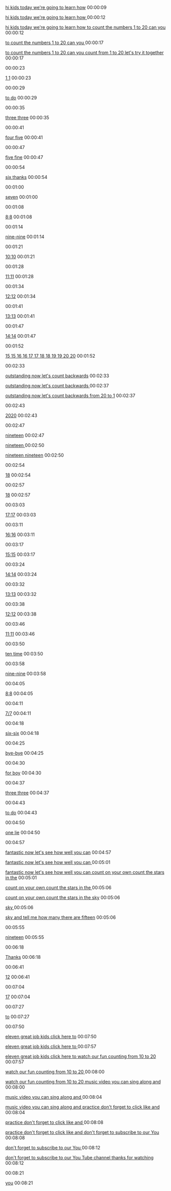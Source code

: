 [ 
hi kids today we're going to learn how](https://www.youtube.com/watch?v=By2hmo323xM#t=00h00m09s)
00:00:09

[hi kids today we're going to learn how
 ](https://www.youtube.com/watch?v=By2hmo323xM#t=00h00m12s)
00:00:12

[hi kids today we're going to learn how
to count the numbers 1 to 20 can you](https://www.youtube.com/watch?v=By2hmo323xM#t=00h00m12s)
00:00:12

[to count the numbers 1 to 20 can you
 ](https://www.youtube.com/watch?v=By2hmo323xM#t=00h00m17s)
00:00:17

[to count the numbers 1 to 20 can you
count from 1 to 20 let's try it together](https://www.youtube.com/watch?v=By2hmo323xM#t=00h00m17s)
00:00:17

[ 
 ](https://www.youtube.com/watch?v=By2hmo323xM#t=00h00m23s)
00:00:23

[ 
1 1](https://www.youtube.com/watch?v=By2hmo323xM#t=00h00m23s)
00:00:23

[ 
 ](https://www.youtube.com/watch?v=By2hmo323xM#t=00h00m29s)
00:00:29

[ 
to do](https://www.youtube.com/watch?v=By2hmo323xM#t=00h00m29s)
00:00:29

[ 
 ](https://www.youtube.com/watch?v=By2hmo323xM#t=00h00m35s)
00:00:35

[ 
three three](https://www.youtube.com/watch?v=By2hmo323xM#t=00h00m35s)
00:00:35

[ 
 ](https://www.youtube.com/watch?v=By2hmo323xM#t=00h00m41s)
00:00:41

[ 
four five](https://www.youtube.com/watch?v=By2hmo323xM#t=00h00m41s)
00:00:41

[ 
 ](https://www.youtube.com/watch?v=By2hmo323xM#t=00h00m47s)
00:00:47

[ 
five fine](https://www.youtube.com/watch?v=By2hmo323xM#t=00h00m47s)
00:00:47

[ 
 ](https://www.youtube.com/watch?v=By2hmo323xM#t=00h00m54s)
00:00:54

[ 
six thanks](https://www.youtube.com/watch?v=By2hmo323xM#t=00h00m54s)
00:00:54

[ 
 ](https://www.youtube.com/watch?v=By2hmo323xM#t=00h01m00s)
00:01:00

[ 
seven](https://www.youtube.com/watch?v=By2hmo323xM#t=00h01m00s)
00:01:00

[ 
 ](https://www.youtube.com/watch?v=By2hmo323xM#t=00h01m08s)
00:01:08

[ 
8:8](https://www.youtube.com/watch?v=By2hmo323xM#t=00h01m08s)
00:01:08

[ 
 ](https://www.youtube.com/watch?v=By2hmo323xM#t=00h01m14s)
00:01:14

[ 
nine-nine](https://www.youtube.com/watch?v=By2hmo323xM#t=00h01m14s)
00:01:14

[ 
 ](https://www.youtube.com/watch?v=By2hmo323xM#t=00h01m21s)
00:01:21

[ 
10:10](https://www.youtube.com/watch?v=By2hmo323xM#t=00h01m21s)
00:01:21

[ 
 ](https://www.youtube.com/watch?v=By2hmo323xM#t=00h01m28s)
00:01:28

[ 
11:11](https://www.youtube.com/watch?v=By2hmo323xM#t=00h01m28s)
00:01:28

[ 
 ](https://www.youtube.com/watch?v=By2hmo323xM#t=00h01m34s)
00:01:34

[ 
12:12](https://www.youtube.com/watch?v=By2hmo323xM#t=00h01m34s)
00:01:34

[ 
 ](https://www.youtube.com/watch?v=By2hmo323xM#t=00h01m41s)
00:01:41

[ 
13:13](https://www.youtube.com/watch?v=By2hmo323xM#t=00h01m41s)
00:01:41

[ 
 ](https://www.youtube.com/watch?v=By2hmo323xM#t=00h01m47s)
00:01:47

[ 
14:14](https://www.youtube.com/watch?v=By2hmo323xM#t=00h01m47s)
00:01:47

[ 
 ](https://www.youtube.com/watch?v=By2hmo323xM#t=00h01m52s)
00:01:52

[ 
15 15 16 16 17 17 18 18 19 19 20 20](https://www.youtube.com/watch?v=By2hmo323xM#t=00h01m52s)
00:01:52

[ 
 ](https://www.youtube.com/watch?v=By2hmo323xM#t=00h02m33s)
00:02:33

[ 
outstanding now let's count backwards](https://www.youtube.com/watch?v=By2hmo323xM#t=00h02m33s)
00:02:33

[outstanding now let's count backwards
 ](https://www.youtube.com/watch?v=By2hmo323xM#t=00h02m37s)
00:02:37

[outstanding now let's count backwards
from 20 to 1](https://www.youtube.com/watch?v=By2hmo323xM#t=00h02m37s)
00:02:37

[ 
 ](https://www.youtube.com/watch?v=By2hmo323xM#t=00h02m43s)
00:02:43

[ 
2020](https://www.youtube.com/watch?v=By2hmo323xM#t=00h02m43s)
00:02:43

[ 
 ](https://www.youtube.com/watch?v=By2hmo323xM#t=00h02m47s)
00:02:47

[ 
nineteen](https://www.youtube.com/watch?v=By2hmo323xM#t=00h02m47s)
00:02:47

[nineteen
 ](https://www.youtube.com/watch?v=By2hmo323xM#t=00h02m50s)
00:02:50

[nineteen
nineteen](https://www.youtube.com/watch?v=By2hmo323xM#t=00h02m50s)
00:02:50

[ 
 ](https://www.youtube.com/watch?v=By2hmo323xM#t=00h02m54s)
00:02:54

[ 
18](https://www.youtube.com/watch?v=By2hmo323xM#t=00h02m54s)
00:02:54

[ 
 ](https://www.youtube.com/watch?v=By2hmo323xM#t=00h02m57s)
00:02:57

[ 
18](https://www.youtube.com/watch?v=By2hmo323xM#t=00h02m57s)
00:02:57

[ 
 ](https://www.youtube.com/watch?v=By2hmo323xM#t=00h03m03s)
00:03:03

[ 
17:17](https://www.youtube.com/watch?v=By2hmo323xM#t=00h03m03s)
00:03:03

[ 
 ](https://www.youtube.com/watch?v=By2hmo323xM#t=00h03m11s)
00:03:11

[ 
16:16](https://www.youtube.com/watch?v=By2hmo323xM#t=00h03m11s)
00:03:11

[ 
 ](https://www.youtube.com/watch?v=By2hmo323xM#t=00h03m17s)
00:03:17

[ 
15:15](https://www.youtube.com/watch?v=By2hmo323xM#t=00h03m17s)
00:03:17

[ 
 ](https://www.youtube.com/watch?v=By2hmo323xM#t=00h03m24s)
00:03:24

[ 
14:14](https://www.youtube.com/watch?v=By2hmo323xM#t=00h03m24s)
00:03:24

[ 
 ](https://www.youtube.com/watch?v=By2hmo323xM#t=00h03m32s)
00:03:32

[ 
13:13](https://www.youtube.com/watch?v=By2hmo323xM#t=00h03m32s)
00:03:32

[ 
 ](https://www.youtube.com/watch?v=By2hmo323xM#t=00h03m38s)
00:03:38

[ 
12:12](https://www.youtube.com/watch?v=By2hmo323xM#t=00h03m38s)
00:03:38

[ 
 ](https://www.youtube.com/watch?v=By2hmo323xM#t=00h03m46s)
00:03:46

[ 
11:11](https://www.youtube.com/watch?v=By2hmo323xM#t=00h03m46s)
00:03:46

[ 
 ](https://www.youtube.com/watch?v=By2hmo323xM#t=00h03m50s)
00:03:50

[ 
ten time](https://www.youtube.com/watch?v=By2hmo323xM#t=00h03m50s)
00:03:50

[ 
 ](https://www.youtube.com/watch?v=By2hmo323xM#t=00h03m58s)
00:03:58

[ 
nine-nine](https://www.youtube.com/watch?v=By2hmo323xM#t=00h03m58s)
00:03:58

[ 
 ](https://www.youtube.com/watch?v=By2hmo323xM#t=00h04m05s)
00:04:05

[ 
8:8](https://www.youtube.com/watch?v=By2hmo323xM#t=00h04m05s)
00:04:05

[ 
 ](https://www.youtube.com/watch?v=By2hmo323xM#t=00h04m11s)
00:04:11

[ 
7/7](https://www.youtube.com/watch?v=By2hmo323xM#t=00h04m11s)
00:04:11

[ 
 ](https://www.youtube.com/watch?v=By2hmo323xM#t=00h04m18s)
00:04:18

[ 
six-six](https://www.youtube.com/watch?v=By2hmo323xM#t=00h04m18s)
00:04:18

[ 
 ](https://www.youtube.com/watch?v=By2hmo323xM#t=00h04m25s)
00:04:25

[ 
bye-bye](https://www.youtube.com/watch?v=By2hmo323xM#t=00h04m25s)
00:04:25

[ 
 ](https://www.youtube.com/watch?v=By2hmo323xM#t=00h04m30s)
00:04:30

[ 
for boy](https://www.youtube.com/watch?v=By2hmo323xM#t=00h04m30s)
00:04:30

[ 
 ](https://www.youtube.com/watch?v=By2hmo323xM#t=00h04m37s)
00:04:37

[ 
three three](https://www.youtube.com/watch?v=By2hmo323xM#t=00h04m37s)
00:04:37

[ 
 ](https://www.youtube.com/watch?v=By2hmo323xM#t=00h04m43s)
00:04:43

[ 
to do](https://www.youtube.com/watch?v=By2hmo323xM#t=00h04m43s)
00:04:43

[ 
 ](https://www.youtube.com/watch?v=By2hmo323xM#t=00h04m50s)
00:04:50

[ 
one lie](https://www.youtube.com/watch?v=By2hmo323xM#t=00h04m50s)
00:04:50

[ 
 ](https://www.youtube.com/watch?v=By2hmo323xM#t=00h04m57s)
00:04:57

[ 
fantastic now let's see how well you can](https://www.youtube.com/watch?v=By2hmo323xM#t=00h04m57s)
00:04:57

[fantastic now let's see how well you can
 ](https://www.youtube.com/watch?v=By2hmo323xM#t=00h05m01s)
00:05:01

[fantastic now let's see how well you can
count on your own count the stars in the](https://www.youtube.com/watch?v=By2hmo323xM#t=00h05m01s)
00:05:01

[count on your own count the stars in the
 ](https://www.youtube.com/watch?v=By2hmo323xM#t=00h05m06s)
00:05:06

[count on your own count the stars in the
sky](https://www.youtube.com/watch?v=By2hmo323xM#t=00h05m06s)
00:05:06

[sky
 ](https://www.youtube.com/watch?v=By2hmo323xM#t=00h05m06s)
00:05:06

[sky
and tell me how many there are fifteen](https://www.youtube.com/watch?v=By2hmo323xM#t=00h05m06s)
00:05:06

[ 
 ](https://www.youtube.com/watch?v=By2hmo323xM#t=00h05m55s)
00:05:55

[ 
nineteen](https://www.youtube.com/watch?v=By2hmo323xM#t=00h05m55s)
00:05:55

[ 
 ](https://www.youtube.com/watch?v=By2hmo323xM#t=00h06m18s)
00:06:18

[ 
Thanks](https://www.youtube.com/watch?v=By2hmo323xM#t=00h06m18s)
00:06:18

[ 
 ](https://www.youtube.com/watch?v=By2hmo323xM#t=00h06m41s)
00:06:41

[ 
12](https://www.youtube.com/watch?v=By2hmo323xM#t=00h06m41s)
00:06:41

[ 
 ](https://www.youtube.com/watch?v=By2hmo323xM#t=00h07m04s)
00:07:04

[ 
17](https://www.youtube.com/watch?v=By2hmo323xM#t=00h07m04s)
00:07:04

[ 
 ](https://www.youtube.com/watch?v=By2hmo323xM#t=00h07m27s)
00:07:27

[ 
to](https://www.youtube.com/watch?v=By2hmo323xM#t=00h07m27s)
00:07:27

[ 
 ](https://www.youtube.com/watch?v=By2hmo323xM#t=00h07m50s)
00:07:50

[ 
eleven great job kids click here to](https://www.youtube.com/watch?v=By2hmo323xM#t=00h07m50s)
00:07:50

[eleven great job kids click here to
 ](https://www.youtube.com/watch?v=By2hmo323xM#t=00h07m57s)
00:07:57

[eleven great job kids click here to
watch our fun counting from 10 to 20](https://www.youtube.com/watch?v=By2hmo323xM#t=00h07m57s)
00:07:57

[watch our fun counting from 10 to 20
 ](https://www.youtube.com/watch?v=By2hmo323xM#t=00h08m00s)
00:08:00

[watch our fun counting from 10 to 20
music video you can sing along and](https://www.youtube.com/watch?v=By2hmo323xM#t=00h08m00s)
00:08:00

[music video you can sing along and
 ](https://www.youtube.com/watch?v=By2hmo323xM#t=00h08m04s)
00:08:04

[music video you can sing along and
practice don't forget to click like and](https://www.youtube.com/watch?v=By2hmo323xM#t=00h08m04s)
00:08:04

[practice don't forget to click like and
 ](https://www.youtube.com/watch?v=By2hmo323xM#t=00h08m08s)
00:08:08

[practice don't forget to click like and
don't forget to subscribe to our You](https://www.youtube.com/watch?v=By2hmo323xM#t=00h08m08s)
00:08:08

[don't forget to subscribe to our You
 ](https://www.youtube.com/watch?v=By2hmo323xM#t=00h08m12s)
00:08:12

[don't forget to subscribe to our You
Tube channel thanks for watching](https://www.youtube.com/watch?v=By2hmo323xM#t=00h08m12s)
00:08:12

[ 
 ](https://www.youtube.com/watch?v=By2hmo323xM#t=00h08m21s)
00:08:21

[ 
you](https://www.youtube.com/watch?v=By2hmo323xM#t=00h08m21s)
00:08:21

